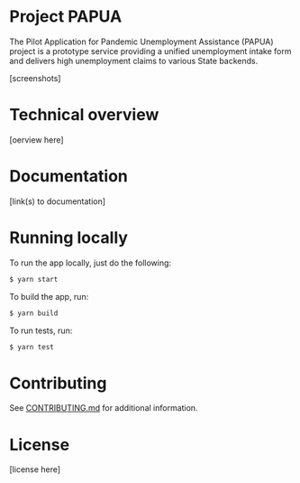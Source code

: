 # Project PAPUA
The Pilot Application for Pandemic Unemployment Assistance (PAPUA) project is a prototype service providing a unified unemployment intake form and delivers high unemployment claims to various State backends.

[screenshots]

# Technical overview
[oerview here]

# Documentation
[link(s) to documentation]

# Running locally
To run the app locally, just do the following:
```bash
$ yarn start
```

To build the app, run:
```bash
$ yarn build
```

To run tests, run:
```bash
$ yarn test
```

# Contributing
See [CONTRIBUTING.md](CONTRIBUTING.md) for additional information.

# License
[license here]
